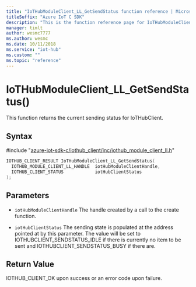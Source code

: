 ```yaml
---                             
title: "IoTHubModuleClient_LL_GetSendStatus function reference | Microsoft Docs" 
titleSuffix: "Azure IoT C SDK"            
description: "This is the function reference page for IoTHubModuleClient_LL_GetSendStatus() in the Azure IoT C SDK. This SDK is used with Azure IoT Hub and Azure IoT Hub Device Provisioning Service"            
manager: timlt                 
author: wesmc7777              
ms.author: wesmc               
ms.date: 10/11/2018                    
ms.service: "iot-hub"             
ms.custom: ""                
ms.topic: "reference"        
---                            
```


# IoTHubModuleClient_LL_GetSendStatus()

This function returns the current sending status for IoTHubClient.

## Syntax

\#include "[azure-iot-sdk-c/iothub_client/inc/iothub_module_client_ll.h](../iothub-module-client-ll-h.md)"  
```C
IOTHUB_CLIENT_RESULT IoTHubModuleClient_LL_GetSendStatus(
  IOTHUB_MODULE_CLIENT_LL_HANDLE  iotHubModuleClientHandle,
  IOTHUB_CLIENT_STATUS            iotHubClientStatus
);
```

## Parameters
* `iotHubModuleClientHandle` The handle created by a call to the create function. 

* `iotHubClientStatus` The sending state is populated at the address pointed at by this parameter. The value will be set to IOTHUBCLIENT_SENDSTATUS_IDLE if there is currently no item to be sent and IOTHUBCLIENT_SENDSTATUS_BUSY if there are.

## Return Value
IOTHUB_CLIENT_OK upon success or an error code upon failure.

